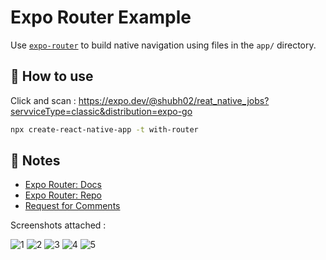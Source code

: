 # Expo Router Example

Use [`expo-router`](https://expo.github.io/router) to build native navigation using files in the `app/` directory.

## 🚀 How to use

Click and scan  : https://expo.dev/@shubh02/reat_native_jobs?servviceType=classic&distribution=expo-go

```sh
npx create-react-native-app -t with-router
```

## 📝 Notes

- [Expo Router: Docs](https://expo.github.io/router)
- [Expo Router: Repo](https://github.com/expo/router)
- [Request for Comments](https://github.com/expo/router/discussions/1)

Screenshots attached :

![1](https://user-images.githubusercontent.com/112515178/228561133-100e0137-9d23-4b21-9891-d769dbbf2aba.jpeg) 
![2](https://user-images.githubusercontent.com/112515178/228561157-de88d4ee-a33b-4978-927b-293634b2591c.jpeg)
![3](https://user-images.githubusercontent.com/112515178/228561170-40cab56e-ecd0-4de4-bd18-d482edb577db.jpeg)
![4](https://user-images.githubusercontent.com/112515178/228561178-fb3c7ea4-33b5-4f19-9ec0-56dd4d6f12aa.jpeg)
![5](https://user-images.githubusercontent.com/112515178/228561187-f876fa02-0c2c-4da0-b1ea-5ea70c488454.jpeg)
